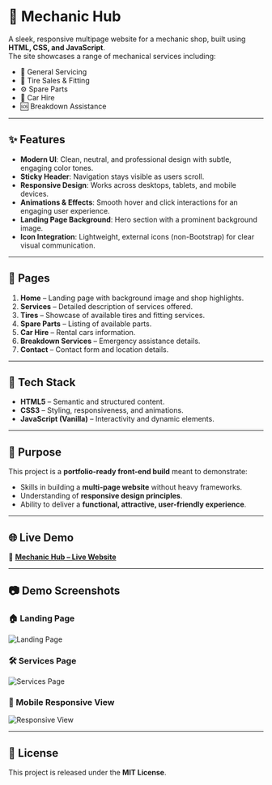 
# 🚗 Mechanic Hub  

A sleek, responsive multipage website for a mechanic shop, built using **HTML, CSS, and JavaScript**.  
The site showcases a range of mechanical services including:  

- 🔧 General Servicing  
- 🛞 Tire Sales & Fitting  
- ⚙️ Spare Parts  
- 🚙 Car Hire  
- 🆘 Breakdown Assistance  

---

## ✨ Features  

- **Modern UI**: Clean, neutral, and professional design with subtle, engaging color tones.  
- **Sticky Header**: Navigation stays visible as users scroll.  
- **Responsive Design**: Works across desktops, tablets, and mobile devices.  
- **Animations & Effects**: Smooth hover and click interactions for an engaging user experience.  
- **Landing Page Background**: Hero section with a prominent background image.  
- **Icon Integration**: Lightweight, external icons (non-Bootstrap) for clear visual communication.  

---

## 📄 Pages  

1. **Home** – Landing page with background image and shop highlights.  
2. **Services** – Detailed description of services offered.  
3. **Tires** – Showcase of available tires and fitting services.  
4. **Spare Parts** – Listing of available parts.  
5. **Car Hire** – Rental cars information.  
6. **Breakdown Services** – Emergency assistance details.  
7. **Contact** – Contact form and location details.  

---

## 🎨 Tech Stack  

- **HTML5** – Semantic and structured content.  
- **CSS3** – Styling, responsiveness, and animations.  
- **JavaScript (Vanilla)** – Interactivity and dynamic elements.  

---

## 🚀 Purpose  

This project is a **portfolio-ready front-end build** meant to demonstrate:  

- Skills in building a **multi-page website** without heavy frameworks.  
- Understanding of **responsive design principles**.  
- Ability to deliver a **functional, attractive, user-friendly experience**.  

---

## 🌐 Live Demo  

🔗 **[Mechanic Hub – Live Website](<insert live link here>)**  

---

## 📷 Demo Screenshots  

### 🏠 Landing Page  
![Landing Page](<insert image>)  

### 🛠 Services Page  
![Services Page](<insert image>)  

### 📱 Mobile Responsive View  
![Responsive View](<insert image>)  

---

## 📜 License  

This project is released under the **MIT License**.  
